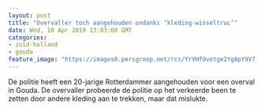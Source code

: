 ```yaml
---
layout: post
title: "Overvaller toch aangehouden ondanks ‘kleding-wisseltruc’"
date: Wed, 10 Apr 2019 13:03:00 GMT
categories: 
- zuid-holland 
- gouda 
feature_image: "https://images0.persgroep.net/rcs/YrVHfOvetge2YgApY9V7_vgoy2I/diocontent/145238389/_fitwidth/400/?appId=21791a8992982cd8da851550a453bd7f&quality=0.7"
---
```


De politie heeft een 20-jarige Rotterdammer aangehouden voor een overval in Gouda. De overvaller probeerde de politie op het verkeerde been te zetten door andere kleding aan te trekken, maar dat mislukte.

